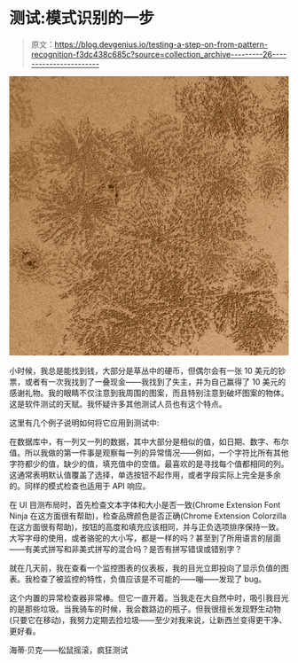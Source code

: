 # 测试:模式识别的一步

> 原文：<https://blog.devgenius.io/testing-a-step-on-from-pattern-recognition-f3dc438c685c?source=collection_archive---------26----------------------->

![](img/6439189ffbd0c07d61f45145c1ca66c8.png)

小时候，我总是能找到钱，大部分是草丛中的硬币，但偶尔会有一张 10 美元的钞票，或者有一次我找到了一叠现金——我找到了失主，并为自己赢得了 10 美元的感谢礼物。我的眼睛不仅注意到我周围的图案，而且特别注意到破坏图案的物体。这是软件测试的天赋。我怀疑许多其他测试人员也有这个特点。

这里有几个例子说明如何将它应用到测试中:

在数据库中，有一列又一列的数据，其中大部分是相似的值，如日期、数字、布尔值。所以我做的第一件事是观察每一列的异常情况——例如，一个字符比所有其他字符都少的值，缺少的值，填充值中的空值。最喜欢的是寻找每个值都相同的列。这通常表明默认值覆盖了选择，单选按钮不起作用，或者字段实际上完全是多余的。同样的模式检查也适用于 API 响应。

在 UI 目测布局时，首先检查文本字体和大小是否一致(Chrome Extension Font Ninja 在这方面很有帮助)，检查品牌颜色是否正确(Chrome Extension Colorzilla 在这方面很有帮助)，按钮的高度和填充应该相同，并与正负选项排序保持一致。大写字母的使用，或者骆驼的大小写，都是一样的吗？甚至到了所用语言的层面——有美式拼写和非美式拼写的混合吗？是否有拼写错误或错别字？

就在几天前，我在查看一个监控图表的仪表板，我的目光立即投向了显示负值的图表。我检查了被监控的特性，负值应该是不可能的——嘣——发现了 bug。

这个内置的异常检查器非常棒。但它一直开着。当我走在大自然中时，吸引我目光的是那些垃圾。当我骑车的时候，我会数路边的瓶子。但我很擅长发现野生动物(只要它在移动)，我努力定期去捡垃圾——至少对我来说，让新西兰变得更干净、更好看。

海蒂·贝克——松鼠摇滚，疯狂测试